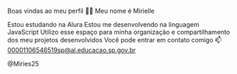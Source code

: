 Boas vindas ao meu perfil 💙💙
Meu nome é Mirielle

Estou estudando na Alura
Estou me desenvolvendo na linguagem JavaScript
Utilizo esse espaço para minha organização e compartilhamento dos meu projetos desenvolvidos
Você pode entrar em contato comigo 📫
00001106546519sp@al.educacao.sp.gov.br

@Miries25
